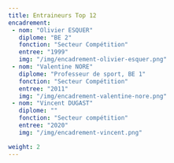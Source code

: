 ```yaml
---
title: Entraineurs Top 12
encadrement:
 - nom: "Olivier ESQUER"
   diplome: "BE 2"
   fonction: "Secteur Compétition"
   entree: "1999"
   img: "/img/encadrement-olivier-esquer.png"
 - nom: "Valentine NORE"
   diplome: "Professeur de sport, BE 1"
   fonction: "Secteur Compétition"
   entree: "2011"
   img: "/img/encadrement-valentine-nore.png"
 - nom: "Vincent DUGAST"
   diplome: ""
   fonction: "Secteur compétition"
   entree: "2020"
   img: "/img/encadrement-vincent.png"

weight: 2
---
```


